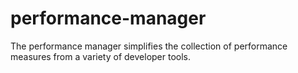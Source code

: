 # performance-manager
The performance manager simplifies the collection of performance measures from a variety of developer tools.
